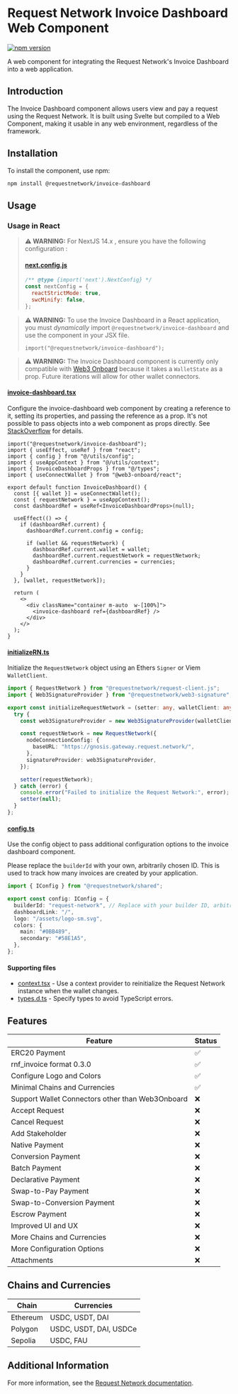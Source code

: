 # Request Network Invoice Dashboard Web Component

[![npm version](https://badge.fury.io/js/%40requestnetwork%2Finvoice-dashboard.svg)](https://badge.fury.io/js/%40requestnetwork%2Finvoice-dashboard)

A web component for integrating the Request Network's Invoice Dashboard into a web application.

## Introduction

The Invoice Dashboard component allows users view and pay a request using the Request Network. It is built using Svelte but compiled to a Web Component, making it usable in any web environment, regardless of the framework.

## Installation

To install the component, use npm:

```bash
npm install @requestnetwork/invoice-dashboard
```

## Usage

### Usage in React

> **⚠️ WARNING:** For NextJS 14.x , ensure you have the following configuration :
>
> #### [next.config.js](https://github.com/RequestNetwork/invoicing-template/blob/main/next.config.mjs)
>
> ```javascript
> /** @type {import('next').NextConfig} */
> const nextConfig = {
>   reactStrictMode: true,
>   swcMinify: false,
> };
> ```

> **⚠️ WARNING:** To use the Invoice Dashboard in a React application, you must _dynamically_ import `@requestnetwork/invoice-dashboard` and use the component in your JSX file.
>
> ```tsx
> import("@requestnetwork/invoice-dashboard");
> ```

> **⚠️ WARNING:** The Invoice Dashboard component is currently only compatible with [Web3 Onboard](https://onboard.blocknative.com/) because it takes a `WalletState` as a prop. Future iterations will allow for other wallet connectors.

#### [invoice-dashboard.tsx](https://github.com/RequestNetwork/invoicing-template/blob/main/pages/index.tsx)

Configure the invoice-dashboard web component by creating a reference to it, setting its properties, and passing the reference as a prop. It's not possible to pass objects into a web component as props directly. See [StackOverflow](https://stackoverflow.com/a/55480022) for details.

```tsx
import("@requestnetwork/invoice-dashboard");
import { useEffect, useRef } from "react";
import { config } from "@/utils/config";
import { useAppContext } from "@/utils/context";
import { InvoiceDashboardProps } from "@/types";
import { useConnectWallet } from "@web3-onboard/react";

export default function InvoiceDashboard() {
  const [{ wallet }] = useConnectWallet();
  const { requestNetwork } = useAppContext();
  const dashboardRef = useRef<InvoiceDashboardProps>(null);

  useEffect(() => {
    if (dashboardRef.current) {
      dashboardRef.current.config = config;

      if (wallet && requestNetwork) {
        dashboardRef.current.wallet = wallet;
        dashboardRef.current.requestNetwork = requestNetwork;
        dashboardRef.current.currencies = currencies;
      }
    }
  }, [wallet, requestNetwork]);

  return (
    <>
      <div className="container m-auto  w-[100%]">
        <invoice-dashboard ref={dashboardRef} />
      </div>
    </>
  );
}
```

#### [initializeRN.ts](https://github.com/RequestNetwork/invoicing-template/blob/main/utils/initializeRN.ts)

Initialize the `RequestNetwork` object using an Ethers `Signer` or Viem `WalletClient`.

```ts
import { RequestNetwork } from "@requestnetwork/request-client.js";
import { Web3SignatureProvider } from "@requestnetwork/web3-signature";

export const initializeRequestNetwork = (setter: any, walletClient: any) => {
  try {
    const web3SignatureProvider = new Web3SignatureProvider(walletClient);

    const requestNetwork = new RequestNetwork({
      nodeConnectionConfig: {
        baseURL: "https://gnosis.gateway.request.network/",
      },
      signatureProvider: web3SignatureProvider,
    });

    setter(requestNetwork);
  } catch (error) {
    console.error("Failed to initialize the Request Network:", error);
    setter(null);
  }
};
```

#### [config.ts](https://github.com/RequestNetwork/invoicing-template/blob/main/utils/config.ts)

Use the config object to pass additional configuration options to the invoice dashboard component.

Please replace the `builderId` with your own, arbitrarily chosen ID. This is used to track how many invoices are created by your application.

```ts
import { IConfig } from "@requestnetwork/shared";

export const config: IConfig = {
  builderId: "request-network", // Replace with your builder ID, arbitrarily chosen, used for metrics
  dashboardLink: "/",
  logo: "/assets/logo-sm.svg",
  colors: {
    main: "#0BB489",
    secondary: "#58E1A5",
  },
};
```

#### Supporting files

- [context.tsx](https://github.com/RequestNetwork/invoicing-template/blob/main/utils/context.tsx) - Use a context provider to reinitialize the Request Network instance when the wallet changes.
- [types.d.ts](https://github.com/RequestNetwork/invoicing-template/blob/main/types.d.ts) - Specify types to avoid TypeScript errors.

## Features

| Feature                                          | Status |
| ------------------------------------------------ | ------ |
| ERC20 Payment                                    | ✅     |
| rnf_invoice format 0.3.0                         | ✅     |
| Configure Logo and Colors                        | ✅     |
| Minimal Chains and Currencies                    | ✅     |
| Support Wallet Connectors other than Web3Onboard | ❌     |
| Accept Request                                   | ❌     |
| Cancel Request                                   | ❌     |
| Add Stakeholder                                  | ❌     |
| Native Payment                                   | ❌     |
| Conversion Payment                               | ❌     |
| Batch Payment                                    | ❌     |
| Declarative Payment                              | ❌     |
| Swap-to-Pay Payment                              | ❌     |
| Swap-to-Conversion Payment                       | ❌     |
| Escrow Payment                                   | ❌     |
| Improved UI and UX                               | ❌     |
| More Chains and Currencies                       | ❌     |
| More Configuration Options                       | ❌     |
| Attachments                                      | ❌     |

## Chains and Currencies

| Chain    | Currencies             |
| -------- | ---------------------- |
| Ethereum | USDC, USDT, DAI        |
| Polygon  | USDC, USDT, DAI, USDCe |
| Sepolia  | USDC, FAU              |

## Additional Information

For more information, see the [Request Network documentation](https://docs.request.network/).
